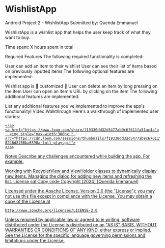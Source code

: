 # WishlistApp

Android Project 2 - WishlistApp
Submitted by: Querida Emmanuel

WishlistApp is a wishlist app that helps the user keep track of what they want to buy.

Time spent: X hours spent in total

Required Features
The following required functionality is completed:

 User can add an item to their wishlist
 User can see their list of items based on previously inputted items
The following optional features are implemented:

 Wishlist app is 🎨 customized 🎨
 User can delete an item by long pressing on the item
 User can open an item's URL by clicking on the item
The following additional features are implemented:

 List any additional features you've implemented to improve the app's functionality!
Video Walkthrough
Here's a walkthrough of implemented user stories:

<div>
    <a href="https://www.loom.com/share/f19330dd32d5477ab9c67611fa51ac4a">
     
    </a>
    <a href="https://www.loom.com/share/f19330dd32d5477ab9c67611fa51ac4a">
      <img style="max-width:300px;" src="https://cdn.loom.com/sessions/thumbnails/f19330dd32d5477ab9c67611fa51ac4a-8246d8456ba6590a-full-play.gif">
    </a>
  </div>
<!-- Recommended tools: [Kap](https://getkap.co/) for macOS [ScreenToGif](https://www.screentogif.com/) for Windows [peek](https://github.com/phw/peek) for Linux. -->
Notes
Describe any challenges encountered while building the app. For example:

Working with RecyclerView and ViewHolder classes to dynamically display new items.
Managing the dialog for adding new items and refreshing the list.
License
sql
Copy code
Copyright [2024] [Querida Emmanuel]

Licensed under the Apache License, Version 2.0 (the "License");
you may not use this file except in compliance with the License.
You may obtain a copy of the License at

    http://www.apache.org/licenses/LICENSE-2.0

Unless required by applicable law or agreed to in writing, software
distributed under the License is distributed on an "AS IS" BASIS,
WITHOUT WARRANTIES OR CONDITIONS OF ANY KIND, either express or implied.
See the License for the specific language governing permissions and
limitations under the License.
